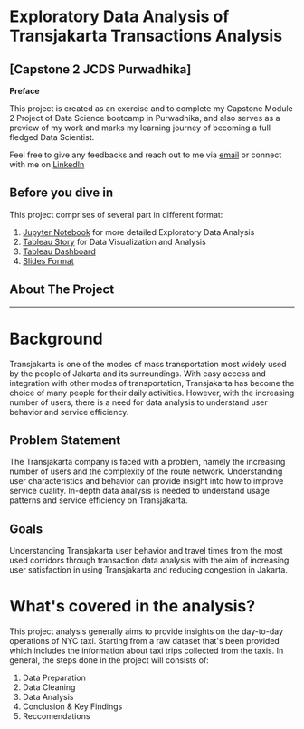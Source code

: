# Exploratory Data Analysis of Transjakarta Transactions Analysis

## [Capstone 2 JCDS Purwadhika]

**Preface**

This project is created as an exercise and to complete my Capstone Module 2 Project of Data Science bootcamp in Purwadhika,
and also serves as a preview of my work and marks my learning journey of becoming a full fledged Data Scientist.

Feel free to give any feedbacks and reach out to me via [email](ghany.salam12@gmail.com) or connect with me on [LinkedIn](www.linkedin.com/in/ghanysalam/)

## Before you dive in
This project comprises of several part in different format:
1. [Jupyter Notebook](https://github.com/ghanysalam/Capstone_2-Transjakarta_Transactions_Analysis/blob/main/Capstone%202%20Ghany.ipynb) for more detailed Exploratory Data Analysis 
2. [Tableau Story](https://public.tableau.com/views/Capstone2TransjakartaTransactions/Story1?:language=en-US&publish=yes&:display_count=n&:origin=viz_share_link) for Data Visualization and Analysis
3. [Tableau Dashboard]()
4. [Slides Format]()


## About The Project
---

# **Background**
Transjakarta is one of the modes of mass transportation most widely used by the people of Jakarta and its surroundings. With easy access and integration with other modes of transportation, Transjakarta has become the choice of many people for their daily activities. However, with the increasing number of users, there is a need for data analysis to understand user behavior and service efficiency.


## **Problem Statement**

The Transjakarta company is faced with a problem, namely the increasing number of users and the complexity of the route network. Understanding user characteristics and behavior can provide insight into how to improve service quality. In-depth data analysis is needed to understand usage patterns and service efficiency on Transjakarta.

## **Goals**

Understanding Transjakarta user behavior and travel times from the most used corridors through transaction data analysis with the aim of increasing user satisfaction in using Transjakarta and reducing congestion in Jakarta.

# What's covered in the analysis?

This project analysis generally aims to provide insights on the day-to-day operations of NYC taxi. Starting from a raw dataset that's been provided which includes the information about taxi trips collected from the taxis. In general, the steps done in the project will consists of:
1. Data Preparation
2. Data Cleaning
4. Data Analysis
5. Conclusion & Key Findings
6. Reccomendations
